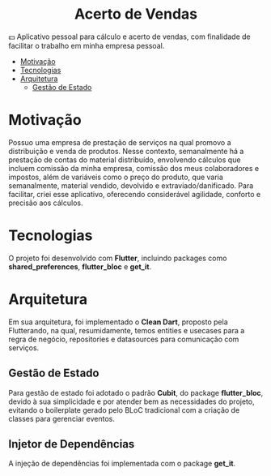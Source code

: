 <h1 align="center"> Acerto de Vendas </h1>

:dollar: Aplicativo pessoal para cálculo e acerto de vendas, com finalidade de facilitar o trabalho em minha empresa pessoal.

* [Motivação](#motivação)
* [Tecnologias](#tecnologias)
* [Arquitetura](#arquitetura)
  * [Gestão de Estado](#gestão-de-estado)

# Motivação
Possuo uma empresa de prestação de serviços na qual promovo a distribuição e venda de produtos. Nesse contexto, semanalmente há a prestação de contas do material distribuído, envolvendo cálculos que incluem comissão da minha empresa, comissão dos meus colaboradores e impostos, além de variáveis como o preço do produto, que varia semanalmente, material vendido, devolvido e extraviado/danificado.
Para facilitar, criei esse aplicativo, oferecendo considerável agilidade, conforto e precisão aos cálculos.

# Tecnologias
O projeto foi desenvolvido com **Flutter**, incluindo packages como **shared_preferences**, **flutter_bloc** e **get_it**.

# Arquitetura
Em sua arquitetura, foi implementado o **Clean Dart**, proposto pela Flutterando, na qual, resumidamente, temos entities e usecases para a regra de negócio, repositories e datasources para comunicação com serviços.

## Gestão de Estado
Para gestão de estado foi adotado o padrão **Cubit**, do package **flutter_bloc**, devido à sua simplicidade e por atender bem as necessidades do projeto, evitando o boilerplate gerado pelo BLoC tradicional com a criação de classes para gerenciar eventos.

## Injetor de Dependências
A injeção de dependências foi implementada com o package **get_it**.
